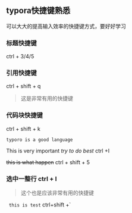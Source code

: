 ## typora快捷键熟悉

可以大大的提高输入效率的快捷键方式，要好好学习

### 标题快捷键

ctrl + 3/4/5

### 引用快捷键

ctrl + shift + q

> 这是非常有用的快捷键

### 代码块快捷键

ctrl + shift + k

```
typoro is a good language
```

This is very important *try to do best*  ctrl +I

~~this is what happen~~  ctrl + shift + 5

### 选中一整行 ctrl + l

> 这个也是应该非常有用的快捷键

` this is test` ctrl+shift +`



